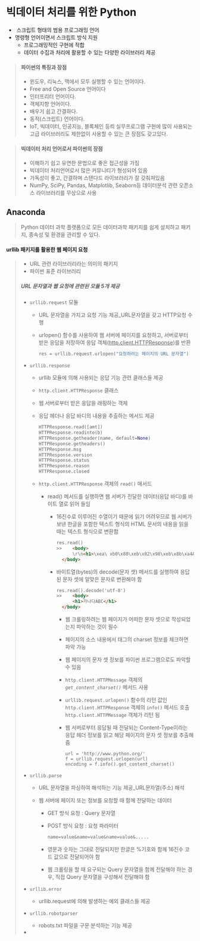 # 빅데이터 처리를 위한 Python

- ​	스크립트 형태의 범용 프로그래밍 언어
- 명령형 언어이면서 스크립트 방식 지원
  - 프로그래밍적인 구현에 적합
  - 데이터 수집과 처리에 활용할 수 있는 다양한 라이브러리 제공

>#### 파이썬의 특징과 장점
>
>- 윈도우, 리눅스, 맥에서 모두 실행할 수 있는 언어이다.
>- Free and Open Source 언어이다
>- 인터프리터 언어이다.
>- 객체지향 언어이다.
>- 배우기 쉽고 간결하다.
>- 동적(스크립트) 언어이다.
>- IoT, 빅데이터, 인공지능, 블록체인 등릐 실무프로그램 구현에 많이 사용되는 고급 라이브러리도 제한없이 사용할 수 있는 큰 장점도 갖고있다.



>#### 빅데이터 처리 언어로서 파이썬의 장점
>
>- 이해하기 쉽고 유연한 문법으로 좋은 접근성을 가짐
>- 빅데이터 처리언어로서 많은 커뮤니티가 형성되어 있음
>- 가독성이 좋고, 간결하며 스탠다드 라이브러리가 잘 갖춰져있음
>- NumPy, SciPy, Pandas, Matplotlib, Seaborn등 데이터분석 관련 오픈소스 라이브러리를 무상으로 사용



## Anaconda

> Python 데이터 과학 플랫폼으로 모든 데이터과학 패키지를 쉽게 설치하고 패키지, 종속성 및 환경을 관리할 수 있다.

#### 	urllib 패키지를 활용한 웹 페이지 요청

> - URL 관련 라이브러리라는 의미의 패키지
> - 파이썬 표준 라이브러리
>
> ##### URL 문자열과 웹 요청에 관련된 모듈 5개 제공
>
> - `urllib.request` 모듈
>
>   - URL 문자열을 가지고 요청 기능 제공_URL문자열을 갖고 HTTP요청 수행
>
>   - urlopen() 함수를 사용하여 웹 서버에 페이지를 요청하고, 서버로부터 받은 응답을 저장하여 응답 객체(<u>http.client.HTTPResponse</u>)를 반환
>
>     ```python
>     res = urllib.request.urlopen("요청하려는 페이지의 URL 문자열")
>     ```
>
> - `urllib.response`
>
>   - urllib 모듈에 의해 사용되는 응답 기능 관련 클래스들 제공
>   - `http.client.HTTPResponse` 클래스
>   - 웹 서버로부터 받은 응답을 래핑하는 객체
>   - 응답 헤더나 응답 바디의 내용을 추출하는 메서드 제공
>     ```python
>     HTTPResponse.read([amt])
>     HTTPResponse.readinto(b)
>     HTTPResponse.getheader(name, default=None)
>     HTTPResponse.getheaders()
>     HTTPResponse.msg
>     HTTPResponse.version
>     HTTPResponse.status
>     HTTPResponse.reason
>     HTTPResponse.closed
>     ```
>
>   - `http.client.HTTPResponse` 객체의 `read()` 매서드
>
>     - read() 메서드를 실행하면 웹 서버가 전달한 데이터(응답 바디)를 바이트 열로 읽어 들임
>
>       - 16진수로 이루어진 수열이기 때문에 읽기 어려우므로 웹 서버가 보낸 한글을 포함한 텍스트 형식의 HTML 문서의 내용을 읽을 때는 텍스트 형식으로 변환함
>
>         ```html
>         res.read()
>         >>	<body>
>         		\r\n<h1>\xea\ xb0\x80\xeb\x82\x98\xeb\x8b\xa4ABC</h1>\r\n
>         	</body>
>         ```
>
>       - 바이트열(bytes)의 decode(문자 셋) 메서드를 실행하여 응답된 문자 셋에 알맞은 문자로 변환해야 함
>
>         ```html
>         res.read().decode('utf-8')
>         >> 	<body>
>         		<h1>가나다ABC</h1>
>         	</body>
>         ```
>
>         
>
>         - 웹 크롤링하려는 웹 페이지가 어떠한 문자 셋으로 작성되었는지 파악하는 것이 필수
>
>         - 페이지의 소스 내용에서 <meta> 태그의 charset 정보를 체크하면 파악 가능
>
>         - 웹 페이지의 문자 셋 정보를 파이썬 프로그램으로도 파악할 수 있음
>
>         - `http.client.HTTPMessage` 객체의 *`get_content_charset()`* 메서드 사용
>
>         - `urllib.request.urlopen()` 함수의 리턴 값인 `http.client.HTTPResponse` 객체의 `info()` 메서드 호출 `http.client.HTTPMessage` 객체가 리턴 됨
>
>         - 웹 서버로부터 응답될 때 전달되는 Content-Type이라는 응답 헤더 정보를 읽고 해당 페이지의 문자 셋 정보를 추출해 줌
>
>           ```
>           url = 'http://www.python.org/'
>           f = urllib.request.urlopen(url)
>           encoding = f.info().get_content_charset()
>           ```
>
>           
>
> - `urllib.parse`
>
>   - URL 문자열을 파싱하여 해석하는 기능 제공_URL문자열(주소) 해석
>
>   - 웹 서버에 페이지 또는 정보를 요청할 때 함께 전달하는 데이터
>
>     - GET 방식 요청 : Query 문자열
>
>     - POST 방식 요청 : 요청 파라미터
>
>       ```python
>       name=value&name=value&name=value&.....
>       ```
>
>     - 영문과 숫자는 그대로 전달되지만 한글은 %기호와 함께 16진수 코드 값으로 전달되어야 함
>
>     - 웹 크롤링을 할 때 요구되는 Query 문자열을 함께 전달해야 하는 경우, 직접 Query 문자열을 구성해서 전달해야 함
>
> - `urllib.error`
>
>   - urllib.request에 의해 발생하는 예외 클래스들 제공
>
> - `urllib.robotparser`
>
>   - robots.txt 파일을 구문 분석하는 기능 제공
>
> 
>
> 
>
> 
>
> 
>
> 
>
> 
>
> 
>
> 
>
> 
>
> 
>
> 
>
> 
>
> 
>
> 
>
> 
>
> 
>
> 
>
> 
>
> 
>
> 
>
> 
>
> 
>
> 
>
> 
>
> 
>
> 
>
> 
>
> 
>
> 
>
> - 
>


